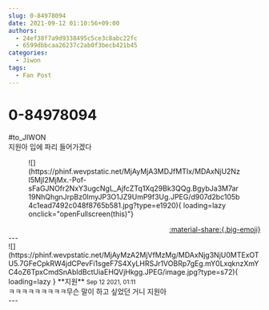```yaml
---
slug: 0-84978094
date: 2021-09-12 01:10:56+09:00
authors:
  - 24ef38f7a9d9338495c5ce3c8abc22fc
  - 6599dbbcaa26237c2ab0f3becb421b45
categories:
  - Jiwon
tags:
  - Fan Post
---
```


# 0-84978094

<div class="post-container" markdown="1">
<div class="content-container md-sidebar__scrollwrap" markdown="1">

\#to_JIWON<br>지원아 입에 파리 들어가겠다
<figure markdown="1">
![](https://phinf.wevpstatic.net/MjAyMjA3MDJfMTIx/MDAxNjU2NzI5MjI2MjMx.-Pof-sFaGJNOfr2NxY3ugcNgL_AjfcZTq1Xq29Bk3QQg.BgybJa3M7ar19NhQhgnJrpBz0lmyJP3O1JZ9UmP9f3Ug.JPEG/d907d2bc105b4c1ead7492c048f8765b581.jpg?type=e1920){ loading=lazy onclick="openFullscreen(this)"}
</figure>


</div>
</div>

<div style="text-align: right;" markdown="1">
<a href="https://weverse.io/fromis9/fanpost/0-84978094" style="text-align: right;">:material-share:{.big-emoji}</a>
</div>
---

<div class="comments-container md-sidebar__scrollwrap" markdown="1">
<div class="comment" markdown="1">
<div class='id-container' markdown="1">
![](https://phinf.wevpstatic.net/MjAyMzA2MjVfMzMg/MDAxNjg3NjU0MTExOTU5.7GFeCpkRW4jdCPevFi1sgeF7S4XyLHRSJr1VOBRp7gEg.mY0LxqknzXmYC4oZ6TpxCmdSnAbldBctUiaEHQVjHkgg.JPEG/image.jpg?type=s72){ loading=lazy }
**<span class="artist">지원</span>** <small>Sep 12 2021, 01:11</small><br>
</div>
<div class='comment-body' markdown="1">
ㅋㅋㅋㅋㅋㅋㅋㅋㅋ무슨 말이 하고 싶었던 거니 지원아
</div>
</div>
</div>
---
